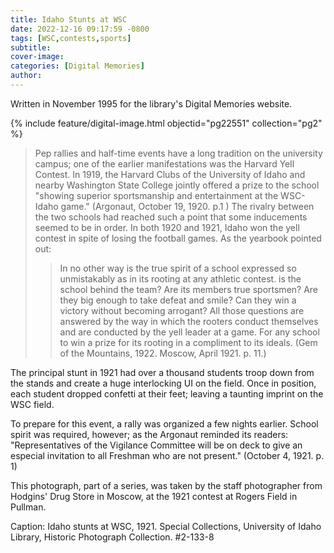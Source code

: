 ```yaml
---
title: Idaho Stunts at WSC
date: 2022-12-16 09:17:59 -0800
tags: [WSC,contests,sports]
subtitle: 
cover-image: 
categories: [Digital Memories]
author: 
---
```


Written in November 1995 for the library's Digital Memories website.

{% include feature/digital-image.html objectid="pg22551" collection="pg2" %}

>Pep rallies and half-time events have a long tradition on the university campus; one of the earlier manifestations was the Harvard Yell Contest. In 1919, the Harvard Clubs of the University of Idaho and nearby Washington State College jointly offered a prize to the school "showing superior sportsmanship and entertainment at the WSC-Idaho game." (Argonaut, October 19, 1920. p.1 ) The rivalry between the two schools had reached such a point that some inducements seemed to be in order. In both 1920 and 1921, Idaho won the yell contest in spite of losing the football games. As the yearbook pointed out:
>
>>In no other way is the true spirit of a school expressed so unmistakably as in its rooting at any athletic contest. is the school behind the team? Are its members true sportsmen? Are they big enough to take defeat and smile? Can they win a victory without becoming arrogant? All those questions are answered by the way in which the rooters conduct themselves and are conducted by the yell leader at a game. For any school to win a prize for its rooting in a compliment to its ideals. (Gem of the Mountains, 1922. Moscow, April 1921. p. 11.)

The principal stunt in 1921 had over a thousand students troop down from the stands and create a huge interlocking UI on the field. Once in position, each student dropped confetti at their feet; leaving a taunting imprint on the WSC field.

To prepare for this event, a rally was organized a few nights earlier. School spirit was required, however; as the Argonaut reminded its readers: "Representatives of the Vigilance Committee will be on deck to give an especial invitation to all Freshman who are not present." (October 4, 1921. p. 1)

This photograph, part of a series, was taken by the staff photographer from Hodgins' Drug Store in Moscow, at the 1921 contest at Rogers Field in Pullman.

Caption: Idaho stunts at WSC, 1921. Special Collections, University of Idaho Library, Historic Photograph Collection. #2-133-8
